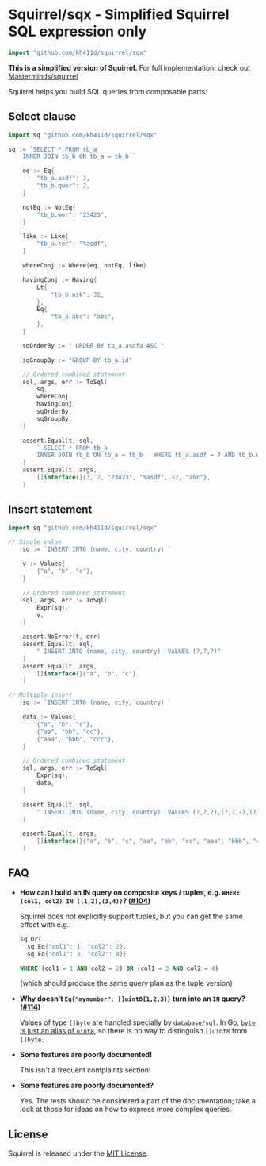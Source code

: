 # Squirrel/sqx - Simplified Squirrel SQL expression only

```go
import "github.com/kh411d/squirrel/sqx"

```

**This is a simplified version of Squirrel.** For full implementation, check out
[Masterminds/squirrel](https://github.com/Masterminds/squirrel)

Squirrel helps you build SQL queries from composable parts:

## Select clause
```go
import sq "github.com/kh411d/squirrel/sqx"

sq := `SELECT * FROM tb_a 
	INNER JOIN tb_b ON tb_a = tb_b `

	eq := Eq{
		"tb_a.asdf": 3,
		"tb_b.qwer": 2,
	}

	notEq := NotEq{
		"tb_b.wer": "23423",
	}

	like := Like{
		"tb_a.rer": "%asdf",
	}

	whereConj := Where{eq, notEq, like}

	havingConj := Having{
		Lt{
			"tb_b.nsk": 32,
		},
		Eq{
			"tb_a.abc": "abc",
		},
	}

	sqOrderBy := " ORDER BY tb_a.asdfa ASC "

	sqGroupBy := "GROUP BY tb_a.id"

    // Ordered combined statement
	sql, args, err := ToSql(
		sq, 
		whereConj,
		havingConj,
		sqOrderBy, 
		sqGroupBy, 
	)

	assert.Equal(t, sql, 
        ` SELECT * FROM tb_a 
        INNER JOIN tb_b ON tb_a = tb_b   WHERE tb_a.asdf = ? AND tb_b.qwer = ? AND tb_b.wer <> ? AND tb_a.rer LIKE ?   HAVING tb_b.nsk < ? AND tb_a.abc = ?   ORDER BY tb_a.asdfa ASC  GROUP BY tb_a.id`,
    )
	assert.Equal(t, args, 
        []interface{}{3, 2, "23423", "%asdf", 32, "abc"},
    )
```

## Insert statement

```go
import sq "github.com/kh411d/squirrel/sqx"

// Single value
	sq := `INSERT INTO (name, city, country) `

	v := Values{
		{"a", "b", "c"},
	}

    // Ordered combined statement   
	sql, args, err := ToSql(
        Expr(sq), 
        v,
    )

	assert.NoError(t, err)
	assert.Equal(t, sql, 
        " INSERT INTO (name, city, country)  VALUES (?,?,?)"
    )
	assert.Equal(t, args, 
        []interface{}{"a", "b", "c"}
    )

// Multiple insert
	sq := `INSERT INTO (name, city, country) `

	data := Values{
		{"a", "b", "c"},
		{"aa", "bb", "cc"},
		{"aaa", "bbb", "ccc"},
	}

    // Ordered combined statement
	sql, args, err := ToSql(
        Expr(sq), 
        data,
    )

	assert.Equal(t, sql, 
        " INSERT INTO (name, city, country)  VALUES (?,?,?),(?,?,?),(?,?,?)"
    )

	assert.Equal(t, args, 
        []interface{}{"a", "b", "c", "aa", "bb", "cc", "aaa", "bbb", "ccc"}
    )

```

## FAQ

* **How can I build an IN query on composite keys / tuples, e.g. `WHERE (col1, col2) IN ((1,2),(3,4))`? ([#104](https://github.com/Masterminds/squirrel/issues/104))**

    Squirrel does not explicitly support tuples, but you can get the same effect with e.g.:

    ```go
    sq.Or{
      sq.Eq{"col1": 1, "col2": 2},
      sq.Eq{"col1": 3, "col2": 4}}
    ```

    ```sql
    WHERE (col1 = 1 AND col2 = 2) OR (col1 = 3 AND col2 = 4)
    ```

    (which should produce the same query plan as the tuple version)

* **Why doesn't `Eq{"mynumber": []uint8{1,2,3}}` turn into an `IN` query? ([#114](https://github.com/Masterminds/squirrel/issues/114))**

    Values of type `[]byte` are handled specially by `database/sql`. In Go, [`byte` is just an alias of `uint8`](https://golang.org/pkg/builtin/#byte), so there is no way to distinguish `[]uint8` from `[]byte`.

* **Some features are poorly documented!**

    This isn't a frequent complaints section!

* **Some features are poorly documented?**

    Yes. The tests should be considered a part of the documentation; take a look at those for ideas on how to express more complex queries.

## License

Squirrel is released under the
[MIT License](http://www.opensource.org/licenses/MIT).
